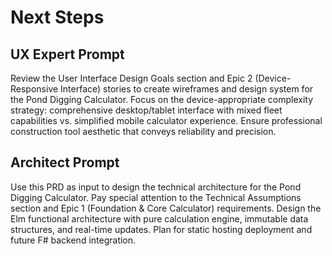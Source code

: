# Next Steps

## UX Expert Prompt
Review the User Interface Design Goals section and Epic 2 (Device-Responsive Interface) stories to create wireframes and design system for the Pond Digging Calculator. Focus on the device-appropriate complexity strategy: comprehensive desktop/tablet interface with mixed fleet capabilities vs. simplified mobile calculator experience. Ensure professional construction tool aesthetic that conveys reliability and precision.

## Architect Prompt
Use this PRD as input to design the technical architecture for the Pond Digging Calculator. Pay special attention to the Technical Assumptions section and Epic 1 (Foundation & Core Calculator) requirements. Design the Elm functional architecture with pure calculation engine, immutable data structures, and real-time updates. Plan for static hosting deployment and future F# backend integration.

